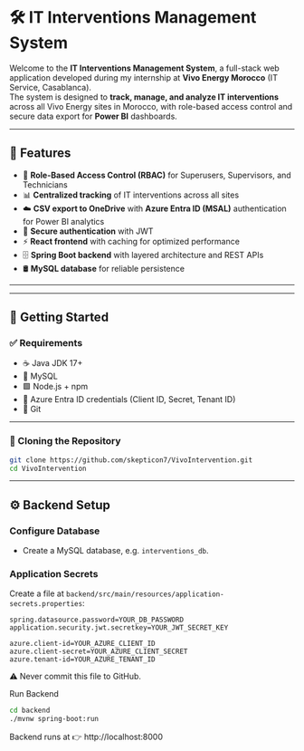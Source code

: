 # 🛠️ IT Interventions Management System

Welcome to the **IT Interventions Management System**, a full-stack web application developed during my internship at **Vivo Energy Morocco** (IT Service, Casablanca).  
The system is designed to **track, manage, and analyze IT interventions** across all Vivo Energy sites in Morocco, with role-based access control and secure data export for **Power BI** dashboards.

---

## 🌟 Features

- 🔑 **Role-Based Access Control (RBAC)** for Superusers, Supervisors, and Technicians
- 📊 **Centralized tracking** of IT interventions across all sites
- ☁️ **CSV export to OneDrive** with **Azure Entra ID (MSAL)** authentication for Power BI analytics
- 🔐 **Secure authentication** with JWT
- ⚡ **React frontend** with caching for optimized performance
- 🗄️ **Spring Boot backend** with layered architecture and REST APIs
- 🛢️ **MySQL database** for reliable persistence

---


---

## 🚀 Getting Started

### ✅ Requirements

- ☕ Java JDK 17+
- 🐬 MySQL
- 🟩 Node.js + npm
- 🔑 Azure Entra ID credentials (Client ID, Secret, Tenant ID)
- 🐙 Git

---

### 📂 Cloning the Repository

```bash
git clone https://github.com/skepticon7/VivoIntervention.git
cd VivoIntervention
```


---

## ⚙️ Backend Setup

### Configure Database
- Create a MySQL database, e.g. `interventions_db`.

### Application Secrets
Create a file at `backend/src/main/resources/application-secrets.properties`:

```properties
spring.datasource.password=YOUR_DB_PASSWORD
application.security.jwt.secretkey=YOUR_JWT_SECRET_KEY

azure.client-id=YOUR_AZURE_CLIENT_ID
azure.client-secret=YOUR_AZURE_CLIENT_SECRET
azure.tenant-id=YOUR_AZURE_TENANT_ID
``` 
⚠️ Never commit this file to GitHub.

Run Backend
```bash
cd backend
./mvnw spring-boot:run
```
Backend runs at 👉 http://localhost:8000

